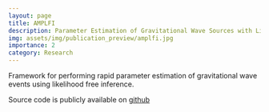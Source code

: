 ```yaml
---
layout: page
title: AMPLFI 
description: Parameter Estimation of Gravitational Wave Sources with Likelihood Free Inference 
img: assets/img/publication_preview/amplfi.jpg
importance: 2
category: Research
---
```


Framework for performing rapid parameter estimation of gravitational wave events using likelihood free inference.

Source code is publicly available on [github](https://github.com/ml4gw/amplfi)